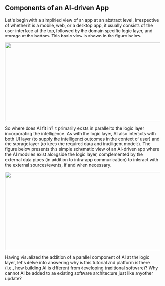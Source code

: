 ## Components of an AI-driven App

Let's begin with a simplified view of an app at an abstract level. Irrespective of whether it is a mobile, web, or a desktop app, it usually consists of the user interface at the top, followed by the domain specific logic layer, and storage at the bottom. This basic view is shown in the figure below.

<p align="center">
<img src="https://user-images.githubusercontent.com/7511849/209483960-65dd2d7c-4c6f-4012-9f76-171826529009.png" width="520" height="255" />
</p>

So where does AI fit in? It primarily exists in parallel to the logic layer incorporating the intelligence. As with the logic layer, AI also interacts with both UI layer (to supply the intelligenct outcomes in the context of user) and the storage layer (to keep the required data and intelligent models). The figure below presents this simple schematic view of an AI-driven app where the AI modules exist alongside the logic layer, complemented by the external data pipes (in addition to intra-app communication) to interact with the external sources/events, if and when necessary.

<p align="center">
<img src="https://user-images.githubusercontent.com/7511849/209484060-a6e629f3-fdaa-42ec-ae57-8ab84a9af6ff.png" width="520" height="255" />
</p>

Having visualized the addition of a parallel component of AI at the logic layer, let's delve into answering why is this tutorial and platform is there (i.e., how building AI is different from developing traditional software)? Why cannot AI be added to an existing software architecture just like anyother update?

